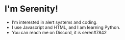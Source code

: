 # I'm Serenity!
- I’m interested in alert systems and coding.
- I use Javascript and HTML, and I am learning Python.
- You can reach me on Discord, it is seren#7842 
